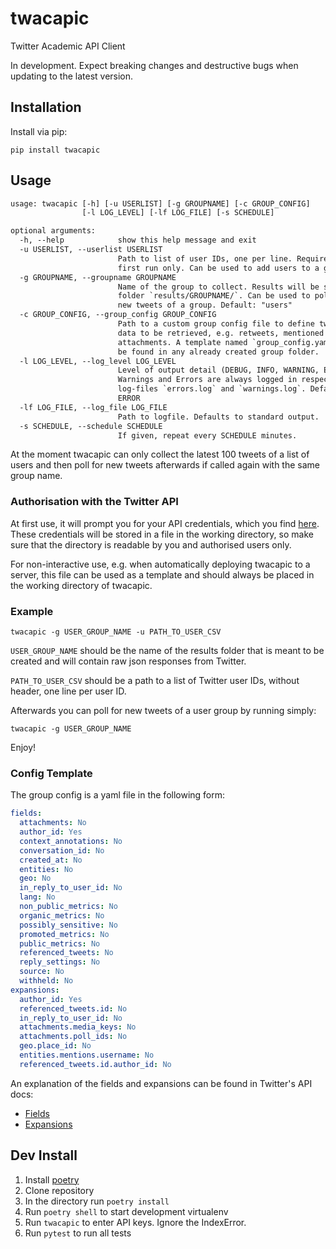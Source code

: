# twacapic

Twitter Academic API Client

In development. Expect breaking changes and destructive bugs when updating to the latest version.


## Installation

Install via pip:

`pip install twacapic`


## Usage

```txt
usage: twacapic [-h] [-u USERLIST] [-g GROUPNAME] [-c GROUP_CONFIG]
                [-l LOG_LEVEL] [-lf LOG_FILE] [-s SCHEDULE]

optional arguments:
  -h, --help            show this help message and exit
  -u USERLIST, --userlist USERLIST
                        Path to list of user IDs, one per line. Required for
                        first run only. Can be used to add users to a group.
  -g GROUPNAME, --groupname GROUPNAME
                        Name of the group to collect. Results will be saved in
                        folder `results/GROUPNAME/`. Can be used to poll for
                        new tweets of a group. Default: "users"
  -c GROUP_CONFIG, --group_config GROUP_CONFIG
                        Path to a custom group config file to define tweet
                        data to be retrieved, e.g. retweets, mentioned users,
                        attachments. A template named `group_config.yaml` can
                        be found in any already created group folder.
  -l LOG_LEVEL, --log_level LOG_LEVEL
                        Level of output detail (DEBUG, INFO, WARNING, ERROR).
                        Warnings and Errors are always logged in respective
                        log-files `errors.log` and `warnings.log`. Default:
                        ERROR
  -lf LOG_FILE, --log_file LOG_FILE
                        Path to logfile. Defaults to standard output.
  -s SCHEDULE, --schedule SCHEDULE
                        If given, repeat every SCHEDULE minutes.
```

At the moment twacapic can only collect the latest 100 tweets of a list of users and then poll for new tweets afterwards if called again with the same group name.

### Authorisation with the Twitter API

At first use, it will prompt you for your API credentials, which you find [here](https://developer.twitter.com/en/portal/projects-and-apps). These credentials will be stored in a file in the working directory, so make sure that the directory is readable by you and authorised users only.

For non-interactive use, e.g. when automatically deploying twacapic to a server, this file can be used as a template and should always be placed in the working directory of twacapic.

### Example

`twacapic -g USER_GROUP_NAME -u PATH_TO_USER_CSV`

`USER_GROUP_NAME` should be the name of the results folder that is meant to be created and will contain raw json responses from Twitter.

`PATH_TO_USER_CSV` should be a path to a list of Twitter user IDs, without header, one line per user ID.

Afterwards you can poll for new tweets of a user group by running simply:

`twacapic -g USER_GROUP_NAME`

Enjoy!


### Config Template

The group config is a yaml file in the following form:

```yaml
fields:
  attachments: No
  author_id: Yes
  context_annotations: No
  conversation_id: No
  created_at: No
  entities: No
  geo: No
  in_reply_to_user_id: No
  lang: No
  non_public_metrics: No
  organic_metrics: No
  possibly_sensitive: No
  promoted_metrics: No
  public_metrics: No
  referenced_tweets: No
  reply_settings: No
  source: No
  withheld: No
expansions:
  author_id: Yes
  referenced_tweets.id: No
  in_reply_to_user_id: No
  attachments.media_keys: No
  attachments.poll_ids: No
  geo.place_id: No
  entities.mentions.username: No
  referenced_tweets.id.author_id: No
```

An explanation of the fields and expansions can be found in Twitter's API docs:

  - [Fields](https://developer.twitter.com/en/docs/twitter-api/fields)
  - [Expansions](https://developer.twitter.com/en/docs/twitter-api/expansions)


## Dev Install

1. Install [poetry](https://python-poetry.org/docs/#installation)
2. Clone repository
3. In the directory run `poetry install`
4. Run `poetry shell` to start development virtualenv
5. Run `twacapic` to enter API keys. Ignore the IndexError.
6. Run `pytest` to run all tests
